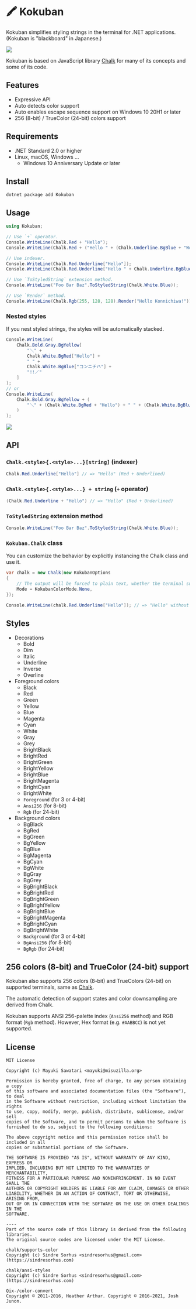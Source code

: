 # 🖍 Kokuban
Kokuban simplifies styling strings in the terminal for .NET applications. (Kokuban is "blackboard" in Japanese.)

![](docs/assets/Screen-01.png)

Kokuban is based on JavaScript library [Chalk](https://github.com/chalk/chalk) for many of its concepts and some of its code.

## Features
- Expressive API
- Auto detects color support
- Auto enables escape sequence support on Windows 10 20H1 or later
- 256 (8-bit) / TrueColor (24-bit) colors support

## Requirements

- .NET Standard 2.0 or higher
- Linux, macOS, Windows ...
    - Windows 10 Anniversary Update or later

## Install
```
dotnet package add Kokuban
```

## Usage

```csharp
using Kokuban;

// Use `+` operator.
Console.WriteLine(Chalk.Red + "Hello");
Console.WriteLine(Chalk.Red + ("Hello " + (Chalk.Underline.BgBlue + "World")) + "!");

// Use indexer.
Console.WriteLine(Chalk.Red.Underline["Hello"]);
Console.WriteLine(Chalk.Red.Underline["Hello " + Chalk.Underline.BgBlue["World"]]);

// Use `ToStyledString` extension method.
Console.WriteLine("Foo Bar Baz".ToStyledString(Chalk.White.Blue));

// Use `Render` method.
Console.WriteLine(Chalk.Rgb(255, 128, 128).Render("Hello Konnichiwa!"));
```
### Nested styles
If you nest styled strings, the styles will be automatically stacked.

```csharp
Console.WriteLine(
    Chalk.Bold.Gray.BgYellow[
        "＼" + 
        Chalk.White.BgRed["Hello"] +
        " " +
        Chalk.White.BgBlue["コンニチハ"] +
        "!!／"
    ]
);
// or
Console.WriteLine(
    Chalk.Bold.Gray.BgYellow + (
        "＼" + (Chalk.White.BgRed + "Hello") + " " + (Chalk.White.BgBlue + "コンニチハ") + "!!／"
    )
);

```
![](docs/assets/Screen-02.png)


## API
### `Chalk.<style>{.<style>...}[string]` (indexer)

```csharp
Chalk.Red.Underline["Hello"] // => "Hello" (Red + Underlined)
```

### `Chalk.<style>{.<style>...} + string` (`+` operator)

```csharp
(Chalk.Red.Underline + "Hello") // => "Hello" (Red + Underlined)
```

### `ToStyledString` extension method

```csharp
Console.WriteLine("Foo Bar Baz".ToStyledString(Chalk.White.Blue));
```

### `Kokuban.Chalk` class
You can customize the behavior by explicitly instancing the Chalk class and use it.

```csharp
var chalk = new Chalk(new KokubanOptions
{
    // The output will be forced to plain text, whether the terminal supports colors or not.
    Mode = KokubanColorMode.None,
});

Console.WriteLine(chalk.Red.Underline["Hello"]); // => "Hello" without escape sequences.
```

## Styles
- Decorations
    - Bold
    - Dim
    - Italic
    - Underline
    - Inverse
    - Overline
- Foreground colors
    - Black
    - Red
    - Green
    - Yellow
    - Blue
    - Magenta
    - Cyan
    - White
    - Gray
    - Grey
    - BrightBlack
    - BrightRed
    - BrightGreen
    - BrightYellow
    - BrightBlue
    - BrightMagenta
    - BrightCyan
    - BrightWhite
    - `Foreground` (for 3 or 4-bit)
    - `Ansi256` (for 8-bit)
    - `Rgb` (for 24-bit)
- Background colors
    - BgBlack
    - BgRed
    - BgGreen
    - BgYellow
    - BgBlue
    - BgMagenta
    - BgCyan
    - BgWhite
    - BgGray
    - BgGrey
    - BgBrightBlack
    - BgBrightRed
    - BgBrightGreen
    - BgBrightYellow
    - BgBrightBlue
    - BgBrightMagenta
    - BgBrightCyan
    - BgBrightWhite
    - `Background` (for 3 or 4-bit)
    - `BgAnsi256` (for 8-bit)
    - `BgRgb` (for 24-bit)

## 256 colors (8-bit) and TrueColor (24-bit) support
Kokuban also supports 256 colors (8-bit) and TrueColors (24-bit) on supported terminals, same as [Chalk](https://github.com/chalk/chalk#256-and-truecolor-color-support).

The automatic detection of support states and color downsampling are derived from Chalk.

Kokuban supports ANSI 256-palette index (`Ansi256` method) and RGB format (`Rgb` method). However, Hex format (e.g. `#AABBCC`) is not yet supported.

## License

```
MIT License

Copyright (c) Mayuki Sawatari <mayuki@misuzilla.org>

Permission is hereby granted, free of charge, to any person obtaining a copy
of this software and associated documentation files (the "Software"), to deal
in the Software without restriction, including without limitation the rights
to use, copy, modify, merge, publish, distribute, sublicense, and/or sell
copies of the Software, and to permit persons to whom the Software is
furnished to do so, subject to the following conditions:

The above copyright notice and this permission notice shall be included in all
copies or substantial portions of the Software.

THE SOFTWARE IS PROVIDED "AS IS", WITHOUT WARRANTY OF ANY KIND, EXPRESS OR
IMPLIED, INCLUDING BUT NOT LIMITED TO THE WARRANTIES OF MERCHANTABILITY,
FITNESS FOR A PARTICULAR PURPOSE AND NONINFRINGEMENT. IN NO EVENT SHALL THE
AUTHORS OR COPYRIGHT HOLDERS BE LIABLE FOR ANY CLAIM, DAMAGES OR OTHER
LIABILITY, WHETHER IN AN ACTION OF CONTRACT, TORT OR OTHERWISE, ARISING FROM,
OUT OF OR IN CONNECTION WITH THE SOFTWARE OR THE USE OR OTHER DEALINGS IN THE
SOFTWARE.

---- 
Part of the source code of this library is derived from the following libraries.
The original source codes are licensed under the MIT License.

chalk/supports-color
Copyright (c) Sindre Sorhus <sindresorhus@gmail.com> (https://sindresorhus.com)

chalk/ansi-styles
Copyright (c) Sindre Sorhus <sindresorhus@gmail.com> (https://sindresorhus.com)

Qix-/color-convert
Copyright © 2011-2016, Heather Arthur. Copyright © 2016-2021, Josh Junon.
```